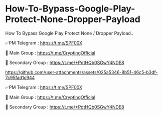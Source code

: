 # How-To-Bypass-Google-Play-Protect-None-Dropper-Payload
How To Bypass Google Play Protect None / Dropper Payload..


✅PM Telegram : https://t.me/SPF00X

🔴 Main Group : https://t.me/CryptingOfficial

🔴 Secondary Group : https://t.me/+PdtHQb0SGwY4NDE8



https://github.com/user-attachments/assets/025a5346-8b51-46c5-b3df-7c95fad1c944



✅PM Telegram : https://t.me/SPF00X

🔴 Main Group : https://t.me/CryptingOfficial

🔴 Secondary Group : https://t.me/+PdtHQb0SGwY4NDE8


